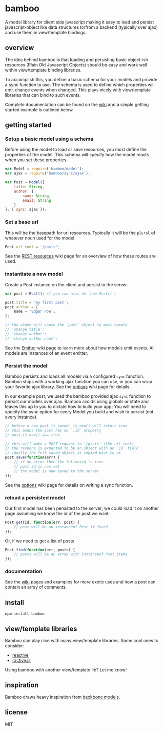 # bamboo

A model library for client side javascript making it easy to load and persist javascript-object like data structures to/from a backend (typically over ajax) and use them in view/template bindings.

## overview

The idea behind bamboo is that loading and persisting basic object-ish resources (Plain Old Javascript Objects) should be easy and work well within view/template binding libraries.

To accomplish this, you define a basic schema for your models and provide a sync function to use. The schema is used to define which properties will emit change events when changed. This plays nicely with view/template libraries that can bind to such events.

Complete documentation can be found on the [wiki] and a simple getting started example is outlined below.

## getting started

### Setup a basic model using a schema

Before using the model to load or save resources, you must define the properties of the model. This schema will specify how the model reacts when you set these properties.

```javascript
var Model = require('bamboo/model');
var ajax = require('bamboo/sync/ajax');

var Post = Model({
    title: String,
    author: {
        name: String,
        email: String
    }
}, { sync: ajax });
```

### Set a base url

This will be the basepath for url resources. Typically it will be the `plural` of whatever noun used for the model.

```javascript
Post.url_root = '/posts';
```

See the [REST resources][wiki-rest-resources] wiki page for an overview of how these routes are used.

### instantiate a new model

Create a Post instance on the client and persist to the server.

```javascript
var post = Post(); // you can also do `new Post()`;

post.title = 'my first post';
post.author = {
    name = 'Edgar Poe';
};

// the above will cause the `post` object to emit events
// 'change title';
// 'change author';
// 'change author.name';
```

See the [Emitter][wiki-emitter] wiki page to learn more about how models emit events. All models are instances of an event emitter.

### Persist the model

Bamboo persists and loads all models via a configured `sync` function. Bamboo ships with a working ajax function you can use, or you can wrap your favorite ajax library. See the [options][wiki-options] wiki page for details.

In our example post, we used the bamboo provided ajax `sync` function to persist our models over ajax. Bamboo avoids using globals or state and leaves this up to you to dictate how to build your app; You will need to specify the sync option for every Model you build and wish to persist (not every instance).

```javascript
// before a new post is saved, is_new() will return true
// this means the post has no `.id` property
// post.is_new() === true

// this will make a POST request to '/posts' (the url root)
// the respons is expected to be an object with an `id` field
// ideally the full saved object is copied back to us
post.save(function(err) {
    // if no error then the following is true
    // post.id is now set
    // the model is now saved to the server
});
```

See the [options][wiki-options] wiki page for details on writing a sync function.

### reload a persisted model

Our first model has been persisted to the server; we could load it on another page assuming we know the id of the post we want.

```javascript
Post.get(id, function(err, post) {
    // post will be an instanceof Post if found
});
```

Or, if we need to get a list of posts

```javascript
Post.find(function(err, posts) {
    // posts will be an array with instanceof Post items
});
```

### documentation

See the [wiki] pages and examples for more exotic uses and how a post can contain an array of comments.

## install

```shell
npm install bamboo
```

## view/template libraries

Bamboo can play nice with many view/template libraries. Some cool ones to consider:

* [reactive](https://github.com/component/reactive)
* [ractive.js](http://www.ractivejs.org/)

Using bamboo with another view/template lib? Let me know!

## inspiration

Bamboo draws heavy inspiration from [backbone models](http://backbonejs.org/#Model).

## license

MIT

[wiki]: wiki
[wiki-emitter]: emitter
[wiki-rest-resources]: wiki-rest-resouces
[wiki-options]: options
